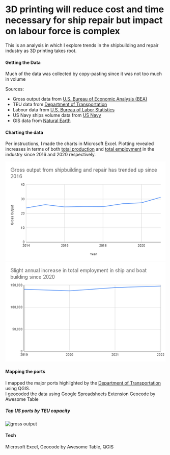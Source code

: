 # 3D printing will reduce cost and time necessary for ship repair but impact on labour force is complex

This is an analysis in which I explore trends in the shipbuilding and repair industry as 3D printing takes root. <br/>

#### Getting the Data

Much of the data was collected by copy-pasting since it was not too much in volume <br/>

Sources: 
* Gross output data from [U.S. Bureau of Economic Analysis (BEA)](https://apps.bea.gov/iTable/?reqid=150&step=2&isuri=1&categories=ugdpxind#eyJhcHBpZCI6MTUwLCJzdGVwcyI6WzEsMiwzXSwiZGF0YSI6W1siY2F0ZWdvcmllcyIsIkdkcHhJbmQiXSxbIlRhYmxlX0xpc3QiLCIyMzciXV19)
* TEU data from [Department of Transportation](https://explore.dot.gov/views/MonthlyContainerPortTEUs/TEUs?%3Aembed=y&%3AisGuestRedirectFromVizportal=y)
* Labour data from [U.S. Bureau of Labor Statistics](https://www.bls.gov/oes/current/naics4_336600.htm)
* US Navy ships volume data from [US Navy](https://www.secnav.navy.mil/fmc/fmb/Documents/24pres/Budget_Highlights_Book.pdf)
* GIS data from [Natural Earth](https://www.naturalearthdata.com/downloads/)

#### Charting the data

Per instructions, I made the charts in Microsoft Excel. Plotting revealed increases in terms of both [total production](https://apps.bea.gov/iTable/?reqid=150&step=2&isuri=1&categories=ugdpxind#eyJhcHBpZCI6MTUwLCJzdGVwcyI6WzEsMiwzXSwiZGF0YSI6W1siY2F0ZWdvcmllcyIsIkdkcHhJbmQiXSxbIlRhYmxlX0xpc3QiLCIyMzciXV19) and [total employment](https://www.bls.gov/oes/current/naics4_336600.htm) in the industry since 2016 and 2020 respectively. 

![gross output](/Gross%20output%20from%20shipbuilding%20and%20repair%20has%20trended%20up%20since%202016.png)
![employment](/Slight%20annual%20increase%20in%20total%20employment%20in%20ship%20and%20boat%20building%20since%202020.png)

#### Mapping the ports
I mapped the major ports highlighted by the [Department of Transportation](https://explore.dot.gov/views/MonthlyContainerPortTEUs/TEUs?%3Aembed=y&%3AisGuestRedirectFromVizportal=y) using QGIS. <br/>
I geocoded the data using Google Spreadsheets Extension Geocode by Awesome Table

##### Top US ports by TEU capacity
![gross output](/us_ports.png)

#### Tech
Microsoft Excel, Geocode by Awesome Table, QGIS

